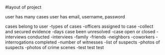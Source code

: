 <!-- markdownlint-disable -->
#layout of project

user has many cases
user has email, username, password


cases belong to user
-types of cases
-officers assigned to case
-collect and secured evidence
-days case been unresolved
-case open or closed
-interviews conducted
    -interviees
        -family
        -friends
        -neighbors
        -coworkers
-interrogations completed
-number of witnesses
-list of suspects
-photos of suspects
-photos of crime scenes
-test test test



